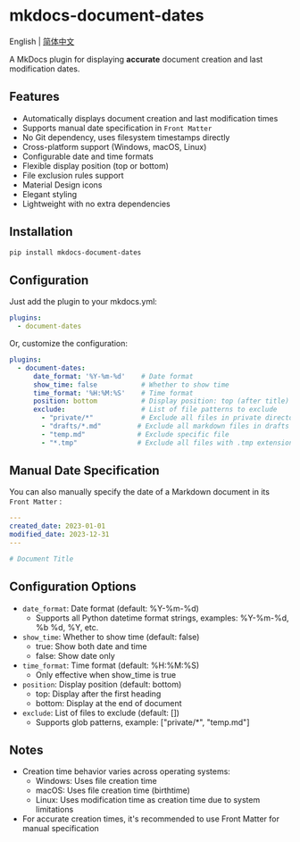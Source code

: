 # mkdocs-document-dates

English | [简体中文](README_zh.md)



A MkDocs plugin for displaying **accurate** document creation and last modification dates.

## Features

- Automatically displays document creation and last modification times
- Supports manual date specification in `Front Matter`
- No Git dependency, uses filesystem timestamps directly
- Cross-platform support (Windows, macOS, Linux)
- Configurable date and time formats
- Flexible display position (top or bottom)
- File exclusion rules support
- Material Design icons
- Elegant styling
- Lightweight with no extra dependencies

## Installation

```bash
pip install mkdocs-document-dates
```

## Configuration

Just add the plugin to your mkdocs.yml:

```yaml
plugins:
  - document-dates
```

Or, customize the configuration:

```yaml
plugins:
  - document-dates:
      date_format: '%Y-%m-%d'    # Date format
      show_time: false           # Whether to show time
      time_format: '%H:%M:%S'    # Time format
      position: bottom           # Display position: top (after title) or bottom (end of document)
      exclude:                   # List of file patterns to exclude
        - "private/*"            # Exclude all files in private directory, including subdirectories
        - "drafts/*.md"         # Exclude all markdown files in drafts directory
        - "temp.md"             # Exclude specific file
        - "*.tmp"               # Exclude all files with .tmp extension
```

## Manual Date Specification

You can also manually specify the date of a Markdown document in its `Front Matter` :

```yaml
---
created_date: 2023-01-01
modified_date: 2023-12-31
---

# Document Title
```

## Configuration Options

- `date_format`: Date format (default: %Y-%m-%d)
  - Supports all Python datetime format strings, examples: %Y-%m-%d, %b %d, %Y, etc.
- `show_time`: Whether to show time (default: false)
  - true: Show both date and time
  - false: Show date only
- `time_format`: Time format (default: %H:%M:%S)
  - Only effective when show_time is true
- `position`: Display position (default: bottom)
  - top: Display after the first heading
  - bottom: Display at the end of document
- `exclude`: List of files to exclude (default: [])
  - Supports glob patterns, example: ["private/*", "temp.md"]

## Notes

- Creation time behavior varies across operating systems:
  - Windows: Uses file creation time
  - macOS: Uses file creation time (birthtime)
  - Linux: Uses modification time as creation time due to system limitations
- For accurate creation times, it's recommended to use Front Matter for manual specification

